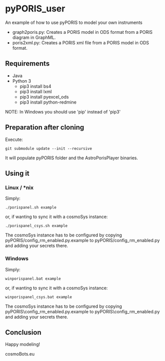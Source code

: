 # pyPORIS_user
An example of how to use pyPORIS to model your own instruments

* graph2poris.py: Creates a PORIS model in ODS format from a PORIS diagram in GraphML.
* poris2xml.py: Creates a PORIS xml file from a PORIS model in ODS format.

## Requirements
* Java
* Python 3
    * pip3 install bs4
    * pip3 install lxml
    * pip3 install pyexcel_ods
    * pip3 install python-redmine

NOTE: In Windows you should use 'pip' instead of 'pip3'

## Preparation after cloning
Execute:

    git submodule update --init --recursive

It will populate pyPORIS folder and the AstroPorisPlayer binaries.

## Using it
### Linux / *nix
Simply:

    ./porispanel.sh example

or, if wanting to sync it with a cosmoSys instance:

    ./porispanel_csys.sh example

The cosmoSys instance has to be configured by copying pyPORIS/config_rm_enabled.py.example to pyPORIS/config_rm_enabled.py and adding your secrets there.
### Windows
Simply:

    winporispanel.bat example

or, if wanting to sync it with a cosmoSys instance:

    winporispanel_csys.bat example

The cosmoSys instance has to be configured by copying pyPORIS\config_rm_enabled.py.example to pyPORIS\config_rm_enabled.py and adding your secrets there.

## Conclusion
Happy modeling!

cosmoBots.eu
